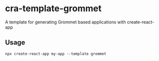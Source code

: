 # cra-template-grommet

A template for generating Grommet based applications with create-react-app

## Usage

`npx create-react-app my-app --template grommet`
